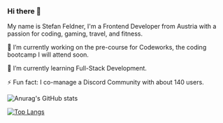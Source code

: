 ### Hi there 👋

My name is Stefan Feldner, I'm a Frontend Developer from Austria with a passion for coding, gaming, travel, and fitness.

🔭 I’m currently working on the pre-course for Codeworks, the coding bootcamp I will attend soon.

🌱 I’m currently learning Full-Stack Development.

⚡ Fun fact: I co-manage a Discord Community with about 140 users.

![Anurag's GitHub stats](https://github-readme-stats.vercel.app/api?username=stefanfeldner&show_icons=true&theme=dark)

[![Top Langs](https://github-readme-stats.vercel.app/api/top-langs/?username=stefanfeldner&layout=compact)](https://github.com/anuraghazra/github-readme-stats)
